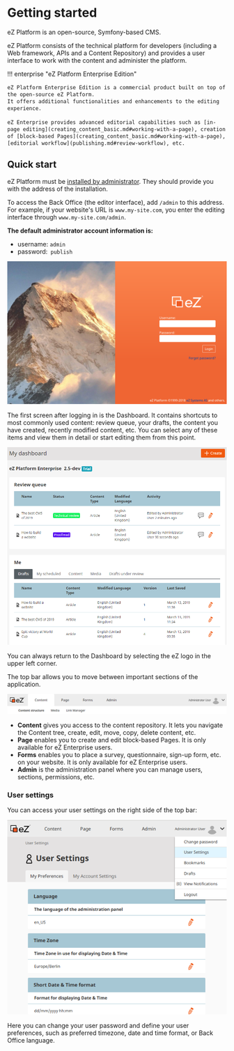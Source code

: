 # Getting started

eZ Platform is an open-source, Symfony-based CMS.

eZ Platform consists of the technical platform for developers
(including a Web framework, APIs and a Content Repository)
and provides a user interface to work with the content and administer the platform.

!!! enterprise "eZ Platform Enterprise Edition"

    eZ Platform Enterprise Edition is a commercial product built on top of the open-source eZ Platform.
    It offers additional functionalities and enhancements to the editing experience.

    eZ Enterprise provides advanced editorial capabilities such as [in-page editing](creating_content_basic.md#working-with-a-page), creation of [block-based Pages](creating_content_basic.md#working-with-a-page), [editorial workflow](publishing.md#review-workflow), etc.

## Quick start

eZ Platform must be [installed by administrator](https://doc.ezplatform.com/en/latest/getting_started/install_ez_platform/).
They should provide you with the address of the installation.

To access the Back Office (the editor interface), add `/admin` to this address.
For example, if your website's URL is `www.my-site.com`, you enter the editing interface through `www.my-site.com/admin`.

**The default administrator account information is:**

- username: `admin`
- password:` publish`

![Login screen](img/login_form.png "Login screen")

The first screen after logging in is the Dashboard. It contains shortcuts to most commonly used content:
review queue, your drafts, the content you have created, recently modified content, etc.
You can select any of these items and view them in detail or start editing them from this point.

![Dashboard](img/dashboard.png "Dashboard")

You can always return to the Dashboard by selecting the eZ logo in the upper left corner.

The top bar allows you to move between important sections of the application.

![Top bar](img/top_bar.png "Top bar")

- **Content** gives you access to the content repository.
It lets you navigate the Content tree, create, edit, move, copy, delete content, etc.
- **Page** enables you to create and edit block-based Pages. It is only available for eZ Enterprise users.
- **Forms** enables you to place a survey, questionnaire, sign-up form, etc. on your website. It is only available for eZ Enterprise users.
- **Admin** is the administration panel where you can manage users, sections, permissions, etc.

### User settings

You can access your user settings on the right side of the top bar:

![User preferences menu](img/user_preferences.png)

Here you can change your user password and define your user preferences,
such as preferred timezone, date and time format, or Back Office language.
